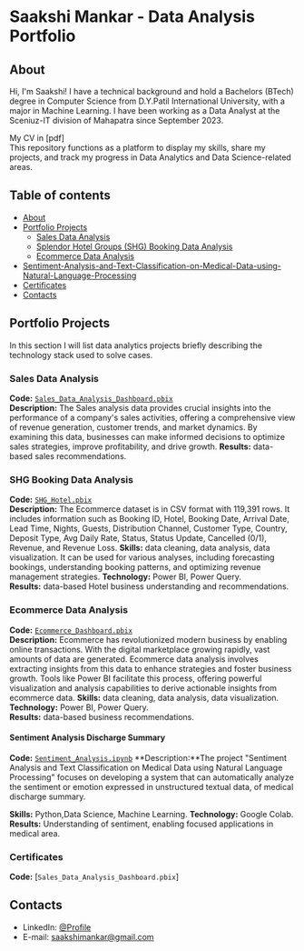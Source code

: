 # Saakshi Mankar - Data Analysis Portfolio 

## About

Hi, I'm Saakshi! I have a technical background and hold a Bachelors (BTech) degree in Computer Science from D.Y.Patil International University, with a major in Machine Learning. I have been working as a Data Analyst at the Sceniuz-IT division of Mahapatra since September 2023.     

My CV in [pdf]
<br>
This repository functions as a platform to display my skills, share my projects, and track my progress in Data Analytics and Data Science-related areas.
<br>
  

## Table of contents
- [About](#about)
- [Portfolio Projects](#portfolio-projects)
	+ [Sales Data Analysis](#sales-Data-analysis)
	+ [Splendor Hotel Groups (SHG) Booking Data Analysis](#SHG-Booking-data-analysis)
	+ [Ecommerce Data Analysis](#Ecommerce-Data-analysis)
- [Sentiment-Analysis-and-Text-Classification-on-Medical-Data-using-Natural-Language-Processing](#Sentiment-Analysis-Discharge-Summary)
- [Certificates](#certificates)
- [Contacts](#contacts)

## Portfolio Projects
In this section I will list data analytics projects briefly describing the technology stack used to solve cases.


### Sales Data Analysis
**Code:** [`Sales_Data_Analysis_Dashboard.pbix`](https://github.com/mankarsaakshi/Sales_Analytics/blob/main/Sales_Analytics%20Dashboard.pbix)    
**Description:** The Sales analysis data provides crucial insights into the performance of a company's sales activities, offering a comprehensive view of revenue generation, customer trends, and market dynamics. By examining this data, businesses can make informed decisions to optimize sales strategies, improve profitability, and drive growth.
**Results:** data-based sales recommendations. 

### SHG Booking Data Analysis
**Code:** [`SHG_Hotel.pbix`](https://github.com/mankarsaakshi/SHG-Hotel-Booking/blob/main/SHG%20Hotel%20Dashboard.pbix)    
**Description:** The Ecommerce dataset is in CSV format with 119,391 rows. It includes information such as Booking ID, Hotel, Booking Date, Arrival Date, Lead Time, Nights, Guests, Distribution Channel, Customer Type, Country, Deposit Type, Avg Daily Rate, Status, Status Update, Cancelled (0/1), Revenue, and Revenue Loss.
**Skills:** data cleaning, data analysis, data visualization. It can be used for various analyses, including forecasting bookings, understanding booking patterns, and optimizing revenue management strategies.
**Technology:** Power BI, Power Query.  
**Results:** data-based Hotel business understanding and recommendations. 

### Ecommerce Data Analysis
**Code:** [`Ecommerce_Dashboard.pbix`](https://github.com/mankarsaakshi/Ecommerce_Dashboard/blob/main/Ecommerce%20Dashboard.pbix)    
**Description:** Ecommerce has revolutionized modern business by enabling online transactions. With the digital marketplace growing rapidly, vast amounts of data are generated. Ecommerce data analysis involves extracting insights from this data to enhance strategies and foster business growth. Tools like Power BI facilitate this process, offering powerful visualization and analysis capabilities to derive actionable insights from ecommerce data.
**Skills:** data cleaning, data analysis, data visualization.  
**Technology:** Power BI, Power Query.  
**Results:** data-based business recommendations. 

#### Sentiment Analysis Discharge Summary
**Code:** [`Sentiment_Analysis.ipynb`](https://github.com/mankarsaakshi/Sentiment-Analysis-and-Text-Classification-on-Medical-Data-using-Natural-Language-Processing-)
**Description:**The project "Sentiment Analysis and Text Classification on Medical Data using Natural Language Processing" focuses on developing a system that can automatically analyze the sentiment or emotion expressed in unstructured textual data, of medical discharge summary.

**Skills:** Python,Data Science, Machine Learning.
**Technology:** Google Colab.
**Results:** Understanding of sentiment, enabling focused applications in medical area.

### Certificates
**Code:** [`Sales_Data_Analysis_Dashboard.pbix`]

## Contacts
- LinkedIn: [@Profile](https://www.linkedin.com/in/saakshi-mankar-963845214/)
- E-mail: saakshimankar@gmail.com
